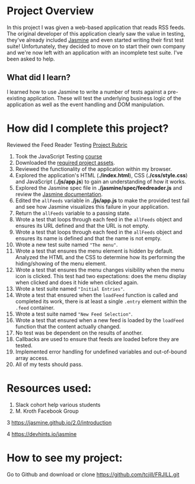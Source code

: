 # Project Overview

In this project I was given a web-based application that reads RSS feeds. The original developer of this application clearly saw the value in testing, they've already included [Jasmine](http://jasmine.github.io/) and even started writing their first test suite! Unfortunately, they decided to move on to start their own company and we're now left with an application with an incomplete test suite. I've been asked to help.



## What did I learn?

I learned how to use Jasmine to write a number of tests against a pre-existing application. These will test the underlying business logic of the application as well as the event handling and DOM manipulation.



# How did I complete this project?

Reviewed the Feed Reader Testing [Project Rubric](https://review.udacity.com/#!/projects/3442558598/rubric)

1. Took the JavaScript Testing [course](https://www.udacity.com/course/ud549)
2. Downloaded the [required project assets](http://github.com/udacity/frontend-nanodegree-feedreader).
3. Reviewed the functionality of the application within my browser.
4. Explored the application's HTML (**./index.html**), CSS (**./css/style.css**) and JavaScript (**./js/app.js**) to gain an understanding of how it works.
5. Explored the Jasmine spec file in **./jasmine/spec/feedreader.js** and review the [Jasmine documentation](http://jasmine.github.io).
6. Edited the `allFeeds` variable in **./js/app.js** to make the provided test fail and see how Jasmine visualizes this failure in your application.
7. Return the `allFeeds` variable to a passing state.
8. Wrote a test that loops through each feed in the `allFeeds` object and ensures its URL defined and that the URL is not empty.
9. Wrote a test that loops through each feed in the `allFeeds` object and ensures its name is defined and that the name is not empty.
10. Wrote a new test suite named `"The menu"`.
11. Wrote a test that ensures the menu element is hidden by default. Analyzed the HTML and the CSS to determine how its performing the hiding/showing of the menu element.
12. Wrote a test that ensures the menu changes visibility when the menu icon is clicked. This test had two expectations: does the menu display when clicked and does it hide when clicked again.
13. Wrote a test suite named `"Initial Entries"`.
14. Wrote a test that ensured when the `loadFeed` function is called and completed its work, there is at least a single `.entry` element within the `.feed` container.
15. Wrote a test suite named `"New Feed Selection"`.
16. Wrote a test that ensured when a new feed is loaded by the `loadFeed` function that the content actually changed.
17. No test was be dependent on the results of another.
18. Callbacks are used to ensure that feeds are loaded before they are tested.
19. Implemented error handling for undefined variables and out-of-bound array access.
20. All of my tests should pass. 

# Resources used:
1. Slack cohort help various students
2. M. Kroth Facebook Group 

3 https://jasmine.github.io/2.0/introduction

4 https://devhints.io/jasmine

# How to see my project:
Go to Github and download or clone https://github.com/tcjill/FRJILL.git
